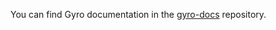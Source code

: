 You can find Gyro documentation in the [gyro-docs](https://github.com/perfectsense/gyro-docs) repository.
